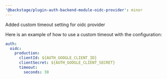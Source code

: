 ```yaml
---
'@backstage/plugin-auth-backend-module-oidc-provider': minor
---
```


Added custom timeout setting for oidc provider

Here is an example of how to use a custom timeout with the configuration:

```yaml
auth:
  oidc:
    production:
      clientId: ${AUTH_GOOGLE_CLIENT_ID}
      clientSecret: ${AUTH_GOOGLE_CLIENT_SECRET}
      timeout:
        seconds: 30
```
